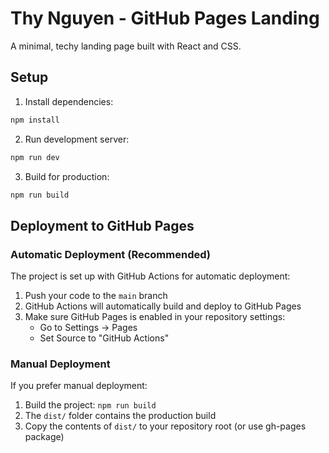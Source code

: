 # Thy Nguyen - GitHub Pages Landing

A minimal, techy landing page built with React and CSS.

## Setup

1. Install dependencies:
```bash
npm install
```

2. Run development server:
```bash
npm run dev
```

3. Build for production:
```bash
npm run build
```

## Deployment to GitHub Pages

### Automatic Deployment (Recommended)

The project is set up with GitHub Actions for automatic deployment:

1. Push your code to the `main` branch
2. GitHub Actions will automatically build and deploy to GitHub Pages
3. Make sure GitHub Pages is enabled in your repository settings:
   - Go to Settings → Pages
   - Set Source to "GitHub Actions"

### Manual Deployment

If you prefer manual deployment:

1. Build the project: `npm run build`
2. The `dist/` folder contains the production build
3. Copy the contents of `dist/` to your repository root (or use gh-pages package)


